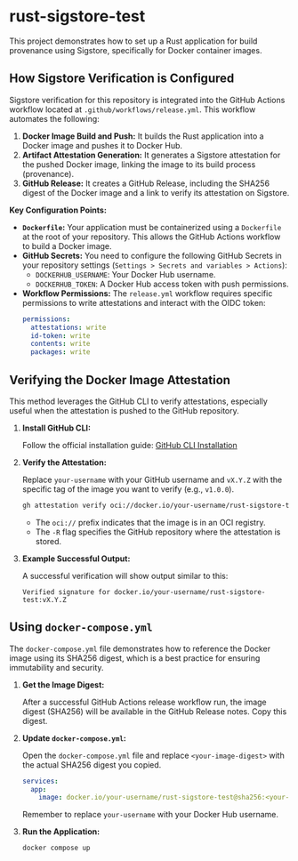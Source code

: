 # rust-sigstore-test

This project demonstrates how to set up a Rust application for build provenance using Sigstore, specifically for Docker container images.

## How Sigstore Verification is Configured

Sigstore verification for this repository is integrated into the GitHub Actions workflow located at `.github/workflows/release.yml`. This workflow automates the following:

1.  **Docker Image Build and Push:** It builds the Rust application into a Docker image and pushes it to Docker Hub.
2.  **Artifact Attestation Generation:** It generates a Sigstore attestation for the pushed Docker image, linking the image to its build process (provenance).
3.  **GitHub Release:** It creates a GitHub Release, including the SHA256 digest of the Docker image and a link to verify its attestation on Sigstore.

**Key Configuration Points:**

*   **`Dockerfile`:** Your application must be containerized using a `Dockerfile` at the root of your repository. This allows the GitHub Actions workflow to build a Docker image.
*   **GitHub Secrets:** You need to configure the following GitHub Secrets in your repository settings (`Settings > Secrets and variables > Actions`):
    *   `DOCKERHUB_USERNAME`: Your Docker Hub username.
    *   `DOCKERHUB_TOKEN`: A Docker Hub access token with push permissions.
*   **Workflow Permissions:** The `release.yml` workflow requires specific permissions to write attestations and interact with the OIDC token:
    ```yaml
    permissions:
      attestations: write
      id-token: write
      contents: write
      packages: write
    ```

## Verifying the Docker Image Attestation

This method leverages the GitHub CLI to verify attestations, especially useful when the attestation is pushed to the GitHub repository.

1.  **Install GitHub CLI:**

    Follow the official installation guide: [GitHub CLI Installation](https://cli.github.com/manual/installation)

2.  **Verify the Attestation:**

    Replace `your-username` with your GitHub username and `vX.Y.Z` with the specific tag of the image you want to verify (e.g., `v1.0.0`).

    ```bash
    gh attestation verify oci://docker.io/your-username/rust-sigstore-test:vX.Y.Z -R your-username/rust-sigstore-test
    ```

    *   The `oci://` prefix indicates that the image is in an OCI registry.
    *   The `-R` flag specifies the GitHub repository where the attestation is stored.

3.  **Example Successful Output:**

    A successful verification will show output similar to this:

    ```
    Verified signature for docker.io/your-username/rust-sigstore-test:vX.Y.Z
    ```

## Using `docker-compose.yml`

The `docker-compose.yml` file demonstrates how to reference the Docker image using its SHA256 digest, which is a best practice for ensuring immutability and security.

1.  **Get the Image Digest:**

    After a successful GitHub Actions release workflow run, the image digest (SHA256) will be available in the GitHub Release notes. Copy this digest.

2.  **Update `docker-compose.yml`:**

    Open the `docker-compose.yml` file and replace `<your-image-digest>` with the actual SHA256 digest you copied.

    ```yaml
    services:
      app:
        image: docker.io/your-username/rust-sigstore-test@sha256:<your-image-digest>
    ```

    Remember to replace `your-username` with your Docker Hub username.

3.  **Run the Application:**

    ```bash
    docker compose up
    ```